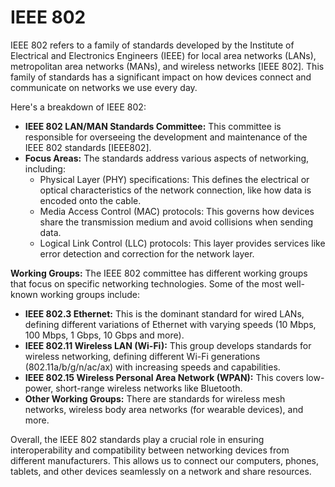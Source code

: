 # IEEE 802
IEEE 802 refers to a family of standards developed by the Institute of Electrical and Electronics Engineers (IEEE) for local area networks (LANs), metropolitan area networks (MANs), and wireless networks [IEEE 802]. This family of standards has a significant impact on how devices connect and communicate on networks we use every day.

Here's a breakdown of IEEE 802:

- **IEEE 802 LAN/MAN Standards Committee:** This committee is responsible for overseeing the development and maintenance of the IEEE 802 standards [IEEE802].
- **Focus Areas:** The standards address various aspects of networking, including:
    - Physical Layer (PHY) specifications: This defines the electrical or optical characteristics of the network connection, like how data is encoded onto the cable.
    - Media Access Control (MAC) protocols: This governs how devices share the transmission medium and avoid collisions when sending data.
    - Logical Link Control (LLC) protocols: This layer provides services like error detection and correction for the network layer.

**Working Groups:** The IEEE 802 committee has different working groups that focus on specific networking technologies. Some of the most well-known working groups include:

- **IEEE 802.3 Ethernet:** This is the dominant standard for wired LANs, defining different variations of Ethernet with varying speeds (10 Mbps, 100 Mbps, 1 Gbps, 10 Gbps and more).
- **IEEE 802.11 Wireless LAN (Wi-Fi):** This group develops standards for wireless networking, defining different Wi-Fi generations (802.11a/b/g/n/ac/ax) with increasing speeds and capabilities.
- **IEEE 802.15 Wireless Personal Area Network (WPAN):** This covers low-power, short-range wireless networks like Bluetooth.
- **Other Working Groups:** There are standards for wireless mesh networks, wireless body area networks (for wearable devices), and more.

Overall, the IEEE 802 standards play a crucial role in ensuring interoperability and compatibility between networking devices from different manufacturers. This allows us to connect our computers, phones, tablets, and other devices seamlessly on a network and share resources.
